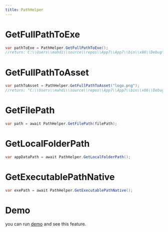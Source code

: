 ```yaml
---
title: PathHelper
---
```


# GetFullPathToExe

```cs
var pathToExe = PathHelper.GetFullPathToExe();
//return: C:\\Users\\mahdi\\source\\repos\\App7\\App7\\bin\\x86\\Debug\\net6.0-windows10.0.19041.0\\win10-x86\\AppX"
```

# GetFullPathToAsset

```cs
var pathToAsset = PathHelper.GetFullPathToAsset("logo.png");
//return: "C:\\Users\\mahdi\\source\\repos\\App7\\App7\\bin\\x86\\Debug\\net6.0-windows10.0.19041.0\\win10-x86\\AppX\\Assets\\logo.png"
```

# GetFilePath
```cs
var path = await PathHelper.GetFilePath(filePath);
```

# GetLocalFolderPath
```cs
var appDataPath = await PathHelper.GetLocalFolderPath();
```

# GetExecutablePathNative
```cs
var exePath = await PathHelper.GetExecutablePathNative();
```

# Demo
you can run [demo](https://github.com/WindowUIOrg/WindowUI) and see this feature.
